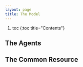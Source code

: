 ```yaml
---
layout: page
title: The Model
---
```


1. toc
{:toc title="Contents"}

## The Agents

## The Common Resource